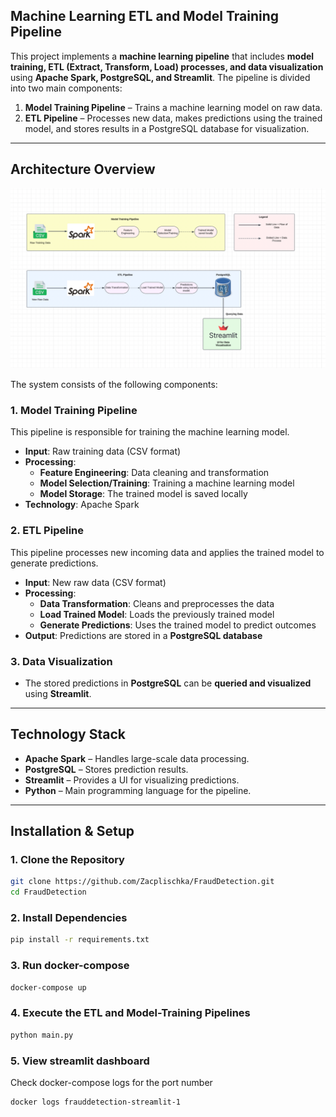 ## **Machine Learning ETL and Model Training Pipeline**

This project implements a **machine learning pipeline** that includes **model training, ETL (Extract, Transform, Load) processes, and data visualization** using **Apache Spark, PostgreSQL, and Streamlit**. The pipeline is divided into two main components:  

1. **Model Training Pipeline** – Trains a machine learning model on raw data.  
2. **ETL Pipeline** – Processes new data, makes predictions using the trained model, and stores results in a PostgreSQL database for visualization.  

---

## **Architecture Overview**


![img.png](notebook/img.png)


The system consists of the following components:  

### **1. Model Training Pipeline**
This pipeline is responsible for training the machine learning model.  

- **Input**: Raw training data (CSV format)  
- **Processing**:
  - **Feature Engineering**: Data cleaning and transformation  
  - **Model Selection/Training**: Training a machine learning model  
  - **Model Storage**: The trained model is saved locally  
- **Technology**: Apache Spark  

### **2. ETL Pipeline**
This pipeline processes new incoming data and applies the trained model to generate predictions.  

- **Input**: New raw data (CSV format)  
- **Processing**:
  - **Data Transformation**: Cleans and preprocesses the data  
  - **Load Trained Model**: Loads the previously trained model  
  - **Generate Predictions**: Uses the trained model to predict outcomes  
- **Output**: Predictions are stored in a **PostgreSQL database**  

### **3. Data Visualization**
- The stored predictions in **PostgreSQL** can be **queried and visualized** using **Streamlit**.  

---

## **Technology Stack**
- **Apache Spark** – Handles large-scale data processing.  
- **PostgreSQL** – Stores prediction results.  
- **Streamlit** – Provides a UI for visualizing predictions.  
- **Python** – Main programming language for the pipeline.  

---

## **Installation & Setup**
 

### **1. Clone the Repository**
```bash
git clone https://github.com/Zacplischka/FraudDetection.git
cd FraudDetection
```

### **2. Install Dependencies**
```bash
pip install -r requirements.txt
```

### **3. Run docker-compose**
```bash
docker-compose up
```

### **4. Execute the ETL and Model-Training Pipelines**
```bash
python main.py
```

### **5. View streamlit dashboard**
Check docker-compose logs for the port number
```bash
docker logs frauddetection-streamlit-1
```
